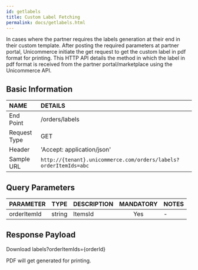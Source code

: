 ```yaml
---
id: getlabels
title: Custom Label Fetching
permalink: docs/getlabels.html
---
```



In cases where the partner requires the labels generation at their end in their custom template. After posting the required parameters at partner portal, Unicommerce initiate the get request to get the custom label in pdf format for printing.
This HTTP API details the method in which the label in pdf format is received from the partner portal/marketplace using the Unicommerce API.



## Basic Information

| NAME             | DETAILS                                                                 | 
| :----------------| :---------------------------------------------------------------------  | 
| End Point        | /orders/labels                                           | 
| Request Type     | GET                                                     | 
| Header           | 'Accept: application/json'                                | 
| Sample URL       | `http://{tenant}.unicommerce.com/orders/labels?orderItemIds=abc` |

    
## Query Parameters

| PARAMETER            | TYPE   | DESCRIPTION                                                                     | MANDATORY | NOTES                                                                 |
|:----------------------|:--------:|:-----------------------------------------|:-----------:|:------------------------| 
| orderItemId | string  | ItemsId    | Yes       | -     |



## Response Payload

Download labels?orderItemIds={orderId}

PDF will get generated for printing.



